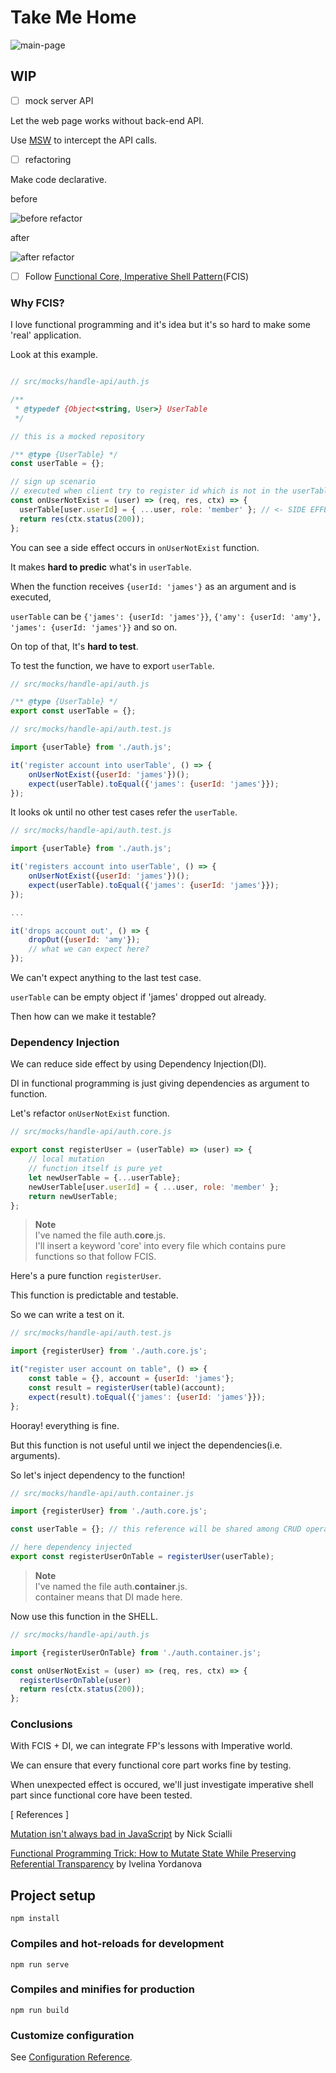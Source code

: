 # Take Me Home
![main-page](./docs/img/main-page.png)

## WIP

- [ ] mock server API

Let the web page works without back-end API.

Use [MSW](https://mswjs.io/) to intercept the API calls.

- [ ] refactoring

Make code declarative.

before

![before refactor](./docs/img/refactor-before.png)

after

![after refactor](./docs/img/refactor-after.png)

- [ ] Follow [Functional Core, Imperative Shell Pattern](https://github.com/kbilsted/Functional-core-imperative-shell)(FCIS)

### Why FCIS?

I love functional programming and it's idea but it's so hard to make some 'real' application.

Look at this example.

```js

// src/mocks/handle-api/auth.js

/**
 * @typedef {Object<string, User>} UserTable
 */

// this is a mocked repository

/** @type {UserTable} */
const userTable = {};

// sign up scenario
// executed when client try to register id which is not in the userTable
const onUserNotExist = (user) => (req, res, ctx) => {
  userTable[user.userId] = { ...user, role: 'member' }; // <- SIDE EFFECT!
  return res(ctx.status(200));
};

```

You can see a side effect occurs in `onUserNotExist` function.

It makes **hard to predic** what's in `userTable`.

When the function receives `{userId: 'james'}` as an argument and is executed,

`userTable` can be `{'james': {userId: 'james'}}`, `{'amy': {userId: 'amy'}, 'james': {userId: 'james'}}` and so on.

On top of that, It's **hard to test**.

To test the function, we have to export `userTable`.

```js
// src/mocks/handle-api/auth.js

/** @type {UserTable} */
export const userTable = {};
```

```js
// src/mocks/handle-api/auth.test.js

import {userTable} from './auth.js';

it('register account into userTable', () => {
    onUserNotExist({userId: 'james'})();
    expect(userTable).toEqual({'james': {userId: 'james'}});
});
```

It looks ok until no other test cases refer the `userTable`.

```js
// src/mocks/handle-api/auth.test.js

import {userTable} from './auth.js';

it('registers account into userTable', () => {
    onUserNotExist({userId: 'james'})();
    expect(userTable).toEqual({'james': {userId: 'james'}});
});

...

it('drops account out', () => {
    dropOut({userId: 'amy'});
    // what we can expect here?
});
```

We can't expect anything to the last test case.

`userTable` can be empty object if 'james' dropped out already.

Then how can we make it testable?

### Dependency Injection

We can reduce side effect by using Dependency Injection(DI).

DI in functional programming is just giving dependencies as argument to function.

Let's refactor `onUserNotExist` function.

```js
// src/mocks/handle-api/auth.core.js

export const registerUser = (userTable) => (user) => {
    // local mutation
    // function itself is pure yet
    let newUserTable = {...userTable};
    newUserTable[user.userId] = { ...user, role: 'member' };
    return newUserTable;
};
```
> **Note** \
> I've named the file auth.**core**.js. \
> I'll insert a keyword 'core' into every file which contains pure functions so that follow FCIS.

Here's a pure function `registerUser`.

This function is predictable and testable.

So we can write a test on it.

```js
// src/mocks/handle-api/auth.test.js

import {registerUser} from './auth.core.js';

it("register user account on table", () => {
    const table = {}, account = {userId: 'james'};
    const result = registerUser(table)(account);
    expect(result).toEqual({'james': {userId: 'james'}});
};
```

Hooray! everything is fine.

But this function is not useful until we inject the dependencies(i.e. arguments).

So let's inject dependency to the function!

```js
// src/mocks/handle-api/auth.container.js

import {registerUser} from './auth.core.js';

const userTable = {}; // this reference will be shared among CRUD operations

// here dependency injected
export const registerUserOnTable = registerUser(userTable);
```

> **Note** \
> I've named the file auth.**container**.js. \
> container means that DI made here.

Now use this function in the SHELL.

```js
// src/mocks/handle-api/auth.js

import {registerUserOnTable} from './auth.container.js';

const onUserNotExist = (user) => (req, res, ctx) => {
  registerUserOnTable(user)
  return res(ctx.status(200));
};
```

### Conclusions

With FCIS + DI, we can integrate FP's lessons with Imperative world.

We can ensure that every functional core part works fine by testing.

When unexpected effect is occured, we'll just investigate imperative shell part since functional core have been tested.


[ References ]

[Mutation isn't always bad in JavaScript](https://dev.to/nas5w/mutation-isnt-always-bad-in-javascript-5e94) by Nick Scialli

[Functional Programming Trick: How to Mutate State While Preserving Referential Transparency](https://betterprogramming.pub/your-code-should-read-like-a-story-how-to-mutate-state-and-have-effect-on-the-world-while-3e3ae808d2d6) by Ivelina Yordanova



## Project setup
```
npm install
```

### Compiles and hot-reloads for development
```
npm run serve
```

### Compiles and minifies for production
```
npm run build
```

### Customize configuration
See [Configuration Reference](https://cli.vuejs.org/config/).
